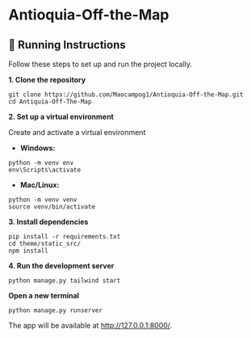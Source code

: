 # Antioquia-Off-the-Map

## 🚀 Running Instructions

Follow these steps to set up and run the project locally.

**1. Clone the repository**

```
git clone https://github.com/Maocampog1/Antioquia-Off-the-Map.git
cd Antiquia-Off-The-Map
```

**2. Set up a virtual environment**

Create and activate a virtual environment

- **Windows:**

```
python -m venv env
env\Scripts\activate
```

- **Mac/Linux:**

```
python -m venv venv
source venv/bin/activate
```

**3. Install dependencies**

```
pip install -r requirements.txt
cd theme/static_src/
npm install
```

**4. Run the development server**

```
python manage.py tailwind start
```

**Open a new terminal**
```
python manage.py runserver
```

The app will be available at http://127.0.0.1:8000/.
